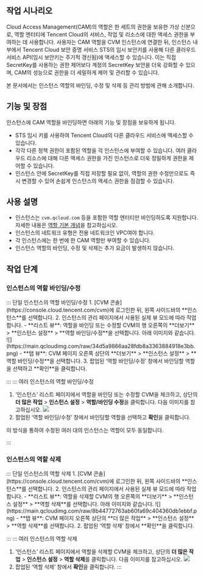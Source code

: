 ## 작업 시나리오
Cloud Access Management(CAM)의 역할은 한 세트의 권한을 보유한 가상 신분으로, 역할 엔터티에 Tencent Cloud의 서비스, 작업 및 리소스에 대한 액세스 권한을 부여하는 데 사용합니다. 사용자는 CAM 역할을 CVM 인스턴스에 연결한 뒤, 인스턴스 내부에서 Tencent Cloud 보안 증명 서비스 STS의 임시 보안키를 사용해 다른 클라우드 서비스 API(임시 보안키는 주기적 갱신됨)에 액세스할 수 있습니다. 이는 직접 SecretKey를 사용하는 권한 제어보다 계정의 SecretKey 보안을 더욱 강화할 수 있으며, CAM의 성능으로 권한을 더 세밀하게 제어 및 관리할 수 있습니다.

본 문서에서는 인스턴스 역할의 바인딩, 수정 및 삭제 등 관리 방법에 관해 소개합니다.

## 기능 및 장점
인스턴스에 CAM 역할을 바인딩하면 아래의 기능 및 장점을 보유하게 됩니다.
- STS 임시 키를 사용하여 Tencent Cloud의 다른 클라우드 서비스에 액세스할 수 있습니다.
- 각각 다른 정책 권한이 포함된 역할을 각 인스턴스에 부여할 수 있습니다. 여러 클라우드 리소스에 대해 다른 액세스 권한을 가진 인스턴스로 더욱 정밀하게 권한을 제어할 수 있습니다.
- 인스턴스 안에 SecretKey를 직접 저장할 필요 없이, 역할의 권한 수정만으로도 즉시 변경할 수 있어 손쉽게 인스턴스의 액세스 권한을 점검할 수 있습니다.




## 사용 설명
- 인스턴스는 `cvm.qcloud.com` 등을 포함한 역할 엔터티만 바인딩하도록 지원합니다. 자세한 내용은 [역할 기본 개념](https://intl.cloud.tencent.com/document/product/598/19421)을 참고하십시오.
- 인스턴스의 네트워크 유형은 전용 네트워크인 VPC여야 합니다.
- 각 인스턴스에는 한 번에 한 CAM 역할만 부여할 수 있습니다.
- 인스턴스 역할의 바인딩, 수정 및 삭제는 추가 요금이 발생하지 않습니다.


## 작업 단계

### 인스턴스의 역할 바인딩/수정
<dx-tabs>
::: 단일 인스턴스의 역할 바인딩/수정
1. [CVM 콘솔](https://console.cloud.tencent.com/cvm)에 로그인한 뒤, 왼쪽 사이드바의 **인스턴스**를 선택합니다.
2. 인스턴스의 관리 페이지에서 사용된 실제 뷰 모드에 따라 작업합니다.
  - **리스트 뷰**: 역할을 바인딩 또는 수정할 CVM의 행 오른쪽의 **더보기** > **인스턴스 설정** > **역할 바인딩/수정**을 선택합니다. 아래 이미지와 같습니다.
![](https://main.qcloudimg.com/raw/34d5a9866aa28fdb8a3363884918e3bb.png)
  - **탭 뷰**: CVM 페이지 오른쪽 상단의 **더보기** > **인스턴스 설정** > **역할 바인딩/수정**을 선택합니다. 
3. 팝업된 ‘역할 바인딩/수정’ 창에서 바인딩할 역할을 선택하고 **확인**을 클릭합니다.

:::
::: 여러 인스턴스의 역할 바인딩/수정

1. ‘인스턴스’ 리스트 페이지에서 역할을 바인딩 또는 수정할 CVM을 체크하고, 상단의 **더 많은 작업** > **인스턴스 설정** > **역할/바인딩 수정**을 클릭합니다. 다음 이미지를 참고하십시오.
![](https://main.qcloudimg.com/raw/4093443ee4f5b484860f8c8eae3b3b3e.png)
2. 팝업된 ‘역할 바인딩/수정’ 창에서 바인딩할 역할을 선택하고 **확인**을 클릭합니다.
<dx-alert infotype="explain" title="">
이 방식을 통하여 수정된 여러 대의 인스턴스는 역할이 모두 동일합니다.
</dx-alert>


:::
</dx-tabs>


### 인스턴스의 역할 삭제
<dx-tabs>
::: 단일 인스턴스의 역할 삭제
1. [CVM 콘솔](https://console.cloud.tencent.com/cvm)에 로그인한 뒤, 왼쪽 사이드바의 **인스턴스**를 선택합니다.
2. 인스턴스의 관리 페이지에서 사용된 실제 뷰 모드에 따라 작업합니다.
   - **리스트 뷰**: 역할을 삭제할 CVM의 행 오른쪽의 **더보기** > **인스턴스 설정** > **역할 삭제**를 선택합니다. 아래 이미지와 같습니다.
   ![](https://main.qcloudimg.com/raw/8b44772763ab60fa69c404360db1ebbf.png)
   - **탭 뷰**: CVM 페이지 오른쪽 상단의 **더 많은 작업** > **인스턴스 설정** > **역할 삭제**를 선택합니다. 
2. 팝업된 ‘역할 삭제’ 창에서 **확인**을 클릭합니다.

:::
::: 여러 인스턴스의 역할 삭제
1. ‘인스턴스’ 리스트 페이지에서 역할을 삭제할 CVM을 체크하고, 상단의 **더 많은 작업** > **인스턴스 설정** > **역할 삭제**를 클릭합니다. 다음 이미지를 참고하십시오.
![](https://main.qcloudimg.com/raw/72669a0d3bbdde1491c24b5acc0eadbf.png)
3. 팝업된 ‘역할 삭제’ 창에서 **확인**을 클릭합니다.
:::
</dx-tabs>

